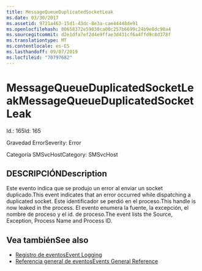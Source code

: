 ```yaml
---
title: MessageQueueDuplicatedSocketLeak
ms.date: 03/30/2017
ms.assetid: 9721a463-15d1-43dc-8e3a-cae44448de91
ms.openlocfilehash: 00658372e59030ca00c257b6699c24b9e8dc90a4
ms.sourcegitcommit: d2e1dfa7ef2d4e9ffae3d431cf6a4ffd9c8d378f
ms.translationtype: MT
ms.contentlocale: es-ES
ms.lasthandoff: 09/07/2019
ms.locfileid: "70797682"
---
```

# <a name="messagequeueduplicatedsocketleak"></a><span data-ttu-id="47ff5-102">MessageQueueDuplicatedSocketLeak</span><span class="sxs-lookup"><span data-stu-id="47ff5-102">MessageQueueDuplicatedSocketLeak</span></span>
<span data-ttu-id="47ff5-103">Id.: 165</span><span class="sxs-lookup"><span data-stu-id="47ff5-103">Id: 165</span></span>  
  
 <span data-ttu-id="47ff5-104">Gravedad Error</span><span class="sxs-lookup"><span data-stu-id="47ff5-104">Severity: Error</span></span>  
  
 <span data-ttu-id="47ff5-105">Categoría SMSvcHost</span><span class="sxs-lookup"><span data-stu-id="47ff5-105">Category: SMSvcHost</span></span>  
  
## <a name="description"></a><span data-ttu-id="47ff5-106">DESCRIPCIÓN</span><span class="sxs-lookup"><span data-stu-id="47ff5-106">Description</span></span>  
 <span data-ttu-id="47ff5-107">Este evento indica que se produjo un error al enviar un socket duplicado.</span><span class="sxs-lookup"><span data-stu-id="47ff5-107">This event indicates that an error occurred while dispatching a duplicated socket.</span></span> <span data-ttu-id="47ff5-108">Este identificador se perdió en el proceso.</span><span class="sxs-lookup"><span data-stu-id="47ff5-108">This handle is now leaked in the process.</span></span> <span data-ttu-id="47ff5-109">El evento enumera la fuente, la excepción, el nombre de proceso y el id. de proceso.</span><span class="sxs-lookup"><span data-stu-id="47ff5-109">The event lists the Source, Exception, Process Name and Process ID.</span></span>  
  
## <a name="see-also"></a><span data-ttu-id="47ff5-110">Vea también</span><span class="sxs-lookup"><span data-stu-id="47ff5-110">See also</span></span>

- [<span data-ttu-id="47ff5-111">Registro de eventos</span><span class="sxs-lookup"><span data-stu-id="47ff5-111">Event Logging</span></span>](index.md)
- [<span data-ttu-id="47ff5-112">Referencia general de eventos</span><span class="sxs-lookup"><span data-stu-id="47ff5-112">Events General Reference</span></span>](events-general-reference.md)
